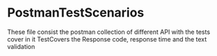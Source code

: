 # PostmanTestScenarios
These file consist the postman collection of different API
with the tests cover in it
TestCovers the Response code, response time and the text validation
